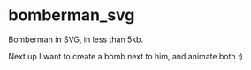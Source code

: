 # bomberman_svg
Bomberman in SVG, in less than 5kb.

Next up I want to create a bomb next to him, and animate both :)